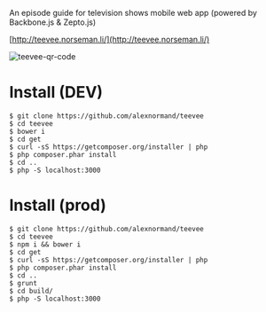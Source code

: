 An episode guide for television shows mobile web app (powered by Backbone.js & Zepto.js)

[http://teevee.norseman.li/](http://teevee.norseman.li/)

![teevee-qr-code](https://chart.googleapis.com/chart?chs=300x300&cht=qr&chl=http://teevee.norseman.li)



# Install (DEV)
    $ git clone https://github.com/alexnormand/teevee
    $ cd teevee
    $ bower i
    $ cd get
    $ curl -sS https://getcomposer.org/installer | php
    $ php composer.phar install
    $ cd ..
    $ php -S localhost:3000
    
    
    

# Install (prod)
    $ git clone https://github.com/alexnormand/teevee
    $ cd teevee
    $ npm i && bower i
    $ cd get
    $ curl -sS https://getcomposer.org/installer | php
    $ php composer.phar install
    $ cd ..
    $ grunt
    $ cd build/
    $ php -S localhost:3000
